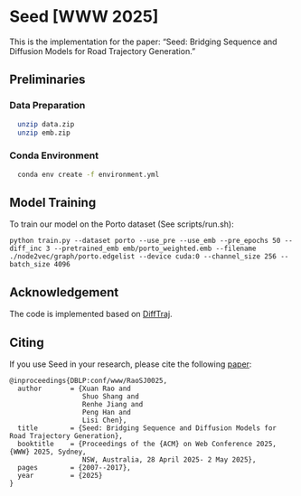 # Seed [WWW 2025]

This is the implementation for the paper: “Seed: Bridging Sequence and Diffusion Models for Road Trajectory Generation.” 

## Preliminaries

### Data Preparation
```bash
  unzip data.zip 
  unzip emb.zip
  ```

### Conda Environment

```bash
  conda env create -f environment.yml
  ```

## Model Training

To train our model on the Porto dataset (See scripts/run.sh):

```
python train.py --dataset porto --use_pre --use_emb --pre_epochs 50 --diff_inc 3 --pretrained_emb emb/porto_weighted.emb --filename ./node2vec/graph/porto.edgelist --device cuda:0 --channel_size 256 --batch_size 4096
```


## Acknowledgement

The code is implemented based on [DiffTraj](https://github.com/Yasoz/DiffTraj).

## Citing

If you use Seed in your research, please cite the following [paper](https://dl.acm.org/doi/10.1145/3696410.3714951):
```
@inproceedings{DBLP:conf/www/RaoSJ0025,
  author       = {Xuan Rao and
                  Shuo Shang and
                  Renhe Jiang and
                  Peng Han and
                  Lisi Chen},
  title        = {Seed: Bridging Sequence and Diffusion Models for Road Trajectory Generation},
  booktitle    = {Proceedings of the {ACM} on Web Conference 2025, {WWW} 2025, Sydney,
                  NSW, Australia, 28 April 2025- 2 May 2025},
  pages        = {2007--2017},
  year         = {2025}
}
```
